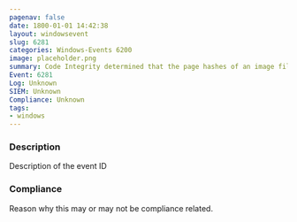 ```yaml
---
pagenav: false
date: 1800-01-01 14:42:38
layout: windowsevent
slug: 6281
categories: Windows-Events 6200
image: placeholder.png
summary: Code Integrity determined that the page hashes of an image file are not valid...
Event: 6281
Log: Unknown
SIEM: Unknown
Compliance: Unknown
tags:
- windows
---
```


### Description

Description of the event ID

### Compliance

Reason why this may or may not be compliance related.
